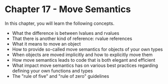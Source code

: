 # Chapter 17 - Move Semantics
In this chapter, you will learn the following concepts.
- What the difference is between lvalues and rvalues
- That there is another kind of reference: rvalue references
- What it means to move an object
- How to provide so-called move semantics for objects of your own types
- When objects are moved implicitly and how to explicitly move them
- How move semantics leads to code that is both elegant and efficient
- What impact move semantics has on various best practices regarding defining your own functions and types
- The "rule of five" and "rule of zero" guidelines

